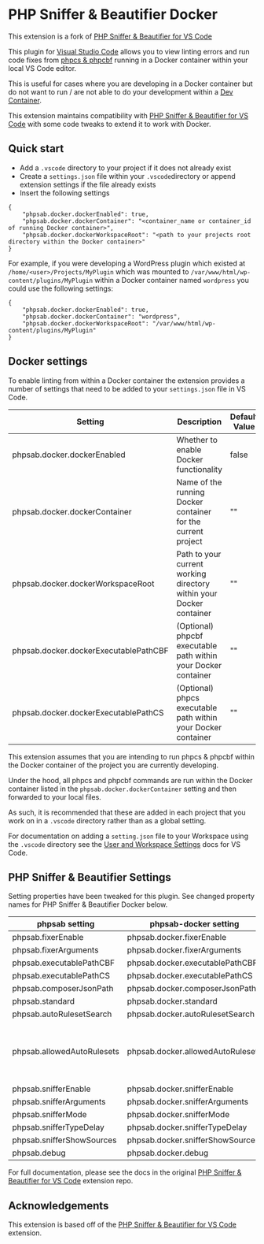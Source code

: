 
# PHP Sniffer & Beautifier Docker

This extension is a fork of [PHP Sniffer & Beautifier for VS Code](https://github.com/valeryan/vscode-phpsab)

This plugin for [Visual Studio Code](https://code.visualstudio.com/) allows you to view linting errors and run code fixes from [phpcs & phpcbf](http://pear.php.net/package/PHP_CodeSniffer/) running in a Docker container within your local VS Code editor.

This is useful for cases where you are developing in a Docker container but do not want to run / are not able to do your development within a [Dev Container](https://code.visualstudio.com/docs/devcontainers/containers).

This extension maintains compatibility with [PHP Sniffer & Beautifier for VS Code](https://github.com/valeryan/vscode-phpsab) with some code tweaks to extend it to work with Docker.

## Quick start

 - Add a `.vscode` directory to your project if it does not already exist
 - Create a `settings.json` file within your `.vscode`directory or append extension settings if the file already exists
 - Insert the following settings

```
{
	"phpsab.docker.dockerEnabled": true,
	"phpsab.docker.dockerContainer": "<container_name or container_id of running Docker container>",
	"phpsab.docker.dockerWorkspaceRoot": "<path to your projects root directory within the Docker container>"
}
```

For example, if you were developing a WordPress plugin which existed at `/home/<user>/Projects/MyPlugin` which was mounted to `/var/www/html/wp-content/plugins/MyPlugin` within a Docker container named `wordpress`
you could use the following settings:
```
{
	"phpsab.docker.dockerEnabled": true,
	"phpsab.docker.dockerContainer": "wordpress",
	"phpsab.docker.dockerWorkspaceRoot": "/var/www/html/wp-content/plugins/MyPlugin"
}
```

## Docker settings

To enable linting from within a Docker container the extension provides a number of settings that need to be added to your `settings.json` file in VS Code.  

| Setting | Description | Default Value 
|--|--|--|
| phpsab.docker.dockerEnabled | Whether to enable Docker functionality  | false
|phpsab.docker.dockerContainer| Name of the running Docker container for the current project | ""
|phpsab.docker.dockerWorkspaceRoot| Path to your current working directory within your Docker container | ""
|phpsab.docker.dockerExecutablePathCBF| (Optional) phpcbf executable path within your Docker container | ""
|phpsab.docker.dockerExecutablePathCS| (Optional) phpcs executable path within your Docker container | ""

This extension assumes that you are intending to run phpcs & phpcbf within the Docker container of the project you are currently developing. 

Under the hood, all phpcs and phpcbf commands are run within the Docker container listed in the `phpsab.docker.dockerContainer` setting and then forwarded to your local files.

As such, it is recommended that these are added in each project that you work on in a `.vscode` directory rather than as a global setting.

For documentation on adding a `setting.json` file to your Workspace using the `.vscode` directory see the [User and Workspace Settings](https://code.visualstudio.com/docs/getstarted/settings#_workspace-settingsjson-location) docs for VS Code.

## PHP Sniffer & Beautifier Settings

Setting properties have been tweaked for this plugin. See changed property names for PHP Sniffer & Beautifier Docker below.

| phpsab setting | phpsab-docker setting | Default value |
|--|--|--
| phpsab.fixerEnable  |phpsab.docker.fixerEnable |  true
| phpsab.fixerArguments | phpsab.docker.fixerArguments | []
| phpsab.executablePathCBF | phpsab.docker.executablePathCBF | null
| phpsab.executablePathCS | phpsab.docker.executablePathCS | null
| phpsab.composerJsonPath | phpsab.docker.composerJsonPath | composer.json
| phpsab.standard | phpsab.docker.standard | null
| phpsab.autoRulesetSearch | phpsab.docker.autoRulesetSearch | true
|phpsab.allowedAutoRulesets | phpsab.docker.allowedAutoRulesets | [ ".phpcs.xml", ".phpcs.xml.dist", "phpcs.xml", "phpcs.xml.dist", "phpcs.ruleset.xml", "ruleset.xml" ]
| phpsab.snifferEnable | phpsab.docker.snifferEnable | true
|phpsab.snifferArguments | phpsab.docker.snifferArguments | []
|phpsab.snifferMode|phpsab.docker.snifferMode|onSave
|phpsab.snifferTypeDelay|phpsab.docker.snifferTypeDelay|250
|phpsab.snifferShowSources|phpsab.docker.snifferShowSources|false
|phpsab.debug|phpsab.docker.debug|false


For full documentation, please see the docs in the original  [PHP Sniffer & Beautifier for VS Code](https://github.com/valeryan/vscode-phpsab) extension repo.

## Acknowledgements

  

This extension is based off of the  [PHP Sniffer & Beautifier for VS Code](https://github.com/valeryan/vscode-phpsab) extension.